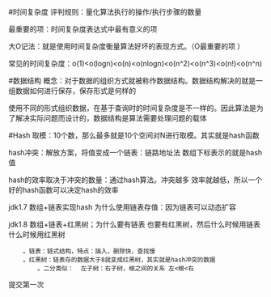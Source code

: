 #时间复杂度
评判规则：量化算法执行的操作/执行步骤的数量

最重要的项：时间复杂度表达式中最有意义的项

大O记法：就是使用时间复杂度衡量算法好坏的表现方式。（O最重要的项 ）

常见的时间复杂度：o(1)<o(logn)<o(n)<o(nlogn)<o(n^2)<o(n^3)<o(n!)<o(n^n)

#数据结构
概念：对于数据的组织方式就被称作数据结构。数据结构解决的就是一组数据如何进行保存，保存形式是何样的

使用不同的形式组织数据，在基于查询时的时间复杂度是不一样的。因此算法是为了解决实际问题而设计的，数据结构是算法需要处理问题的载体

#Hash
取模：10个数，那么最多就是10个空间对N进行取模。其实就是hash函数

hash冲突：解放方案，将值变成一个链表：链路地址法  数组下标表示的就是hash值

hash的效率取决于冲突的数量：通过hash算法。冲突越多 效率就越低，所以一个好的hash函数可以决定hash的效率

jdk1.7  数组+链表实现hash 为什么使用链表存值：因为链表可以动态扩容

jdk1.8  数组+链表+红黑树；为什么要有链表 也要有红黑树，然后什么时候用链表 什么时候用红黑树

        。链表：链式结构，特点：插入，删除快，查找慢
        。红黑树：链表存的数据大于8就变成红黑树，其实就是hash冲突的数据
            。二分类似：  左子树：右子树，根之间的关系 左<根<右
提交第一次